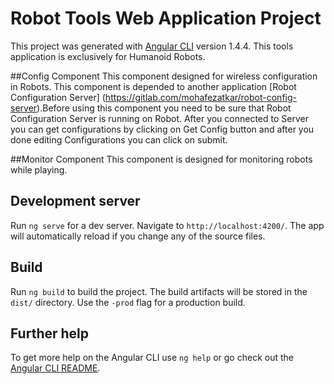 # Robot Tools Web Application Project

This project was generated with [Angular CLI](https://github.com/angular/angular-cli) version 1.4.4. This tools application is exclusively for Humanoid Robots.

##Config Component
This component designed for wireless configuration in Robots. This component is depended to another application [Robot Configuration Server] (https://gitlab.com/mohafezatkar/robot-config-server).Before using this component you need to be sure that Robot Configuration Server is running on Robot.
After you connected to Server you can get configurations by clicking on Get Config button and after you done editing Configurations you can click on submit.

##Monitor Component
This component is designed for monitoring robots while playing.


## Development server

Run `ng serve` for a dev server. Navigate to `http://localhost:4200/`. The app will automatically reload if you change any of the source files.

## Build

Run `ng build` to build the project. The build artifacts will be stored in the `dist/` directory. Use the `-prod` flag for a production build.


## Further help

To get more help on the Angular CLI use `ng help` or go check out the [Angular CLI README](https://github.com/angular/angular-cli/blob/master/README.md).
